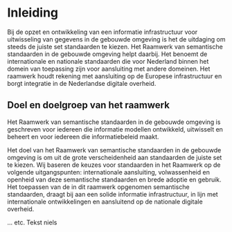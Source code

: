 # Inleiding
Bij de opzet en ontwikkeling van een informatie infrastructuur voor uitwisseling van gegevens in de gebouwde omgeving is het de uitdaging om steeds de juiste set standaarden te kiezen. Het Raamwerk van semantische standaarden in de gebouwde omgeving helpt daarbij. Het benoemt de internationale en nationale standaarden die voor Nederland binnen het domein van toepassing zijn voor aansluiting met andere domeinen. Het raamwerk houdt rekening met aansluiting op de Europese infrastructuur en borgt integratie in de Nederlandse digitale overheid.

## Doel en doelgroep van het raamwerk
Het Raamwerk van semantische standaarden in de gebouwde omgeving is geschreven voor iedereen die informatie modellen ontwikkeld, uitwisselt en beheert en voor iedereen die informatiebeleid maakt. 

Het doel van het Raamwerk van semantische standaarden in de gebouwde omgeving is om uit de grote verscheidenheid aan standaarden de juiste set te kiezen. Wij baseren de keuzes voor standaarden in het Raamwerk op de volgende uitgangspunten: internationale aansluiting, volwassenheid en openheid van deze semantische standaarden en brede adoptie en gebruik. Het toepassen van de in dit raamwerk opgenomen semantische standaarden, draagt bij aan een solide informatie infrastructuur, in lijn met internationale ontwikkelingen en aansluitend op de nationale digitale overheid.

... etc. Tekst niels
